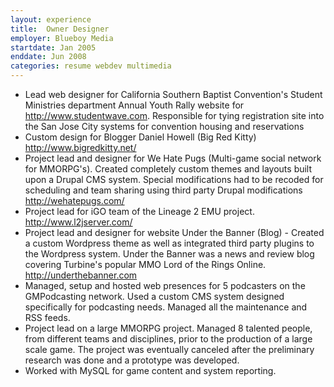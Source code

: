 ```yaml
---
layout: experience
title:  Owner Designer
employer: Blueboy Media
startdate: Jan 2005
enddate: Jun 2008
categories: resume webdev multimedia
---
```


<!-- Specialized in custom installments of content management systems making the daily maintenance of the client's site easier.

Technologies used in day-to-day operations:
Apache Server, MySQL, PHP, CMS and Blog apps such as Wordpress, Drupal, PHPBB, PHPNuke.

Projects: -->

  - Lead web designer for California Southern Baptist Convention's Student Ministries department Annual Youth Rally website for http://www.studentwave.com. Responsible for tying registration site into the San Jose City systems for convention housing and reservations 
  - Custom design for Blogger Daniel Howell (Big Red Kitty) http://www.bigredkitty.net/
  - Project lead and designer for We Hate Pugs (Multi-game social network for MMORPG's). Created completely custom themes and layouts built upon a Drupal CMS system. Special modifications had to be recoded for scheduling and team sharing using third party Drupal modifications http://wehatepugs.com/ 
  - Project lead for iGO team of the Lineage 2 EMU project. http://www.l2jserver.com/
  - Project lead and designer for website Under the Banner (Blog) - Created a custom Wordpress theme as well as integrated third party plugins to the Wordpress system. Under the Banner was a news and review blog covering Turbine's popular MMO Lord of the Rings Online. http://underthebanner.com
  - Managed, setup and hosted web presences for 5 podcasters on the GMPodcasting network. Used a custom CMS system designed specifically for podcasting needs. Managed all the maintenance and RSS feeds.
  - Project lead on a large MMORPG project. Managed 8 talented people, from different teams and disciplines, prior to the production of a large scale game. The project was eventually canceled after the preliminary research was done and a prototype was developed.
  - Worked with MySQL for game content and system reporting.